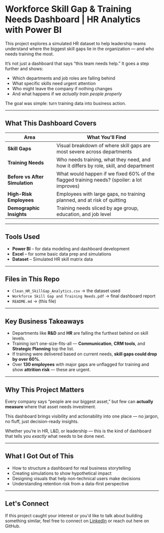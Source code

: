 # Workforce Skill Gap & Training Needs Dashboard | HR Analytics with Power BI

This project explores a simulated HR dataset to help leadership teams understand where the biggest skill gaps lie in the organization — and who needs training the most.

It’s not just a dashboard that says “this team needs help.” It goes a step further and shows:
- Which departments and job roles are falling behind
- What specific skills need urgent attention
- Who might leave the company if nothing changes
- And what happens if we *actually train people properly*

The goal was simple: turn training data into business action.

---

## What This Dashboard Covers

| Area | What You'll Find |
|------|------------------|
| **Skill Gaps** | Visual breakdown of where skill gaps are most severe across departments |
| **Training Needs** | Who needs training, what they need, and how it differs by role, skill, and department |
| **Before vs After Simulation** | What would happen if we fixed 60% of the flagged training needs? (spoiler: a lot improves) |
| **High-Risk Employees** | Employees with large gaps, no training planned, and at risk of quitting |
| **Demographic Insights** | Training needs sliced by age group, education, and job level |

---

## Tools Used

- **Power BI** – for data modeling and dashboard development
- **Excel** – for some basic data prep and simulations
- **Dataset** – Simulated HR skill matrix data

---

## Files in This Repo

- `Clean_HR_SkillGap_Analytics.csv` → the dataset used
- `Workforce Skill Gap and Training Needs.pdf` → final dashboard report
- `README.md` → (this file)

---

## Key Business Takeaways

- Departments like **R&D** and **HR** are falling the furthest behind on skill levels.
- Training isn’t one-size-fits-all — **Communication**, **CRM tools**, and **Strategic Planning** top the list.
- If training were delivered based on current needs, **skill gaps could drop by over 60%**.
- Over **130 employees** with major gaps are unflagged for training and show **attrition risk** — these are urgent.

---

## Why This Project Matters

Every company says “people are our biggest asset,” but few can **actually measure** where that asset needs investment.

This dashboard brings visibility and actionability into one place — no jargon, no fluff, just decision-ready insights.

Whether you’re in HR, L&D, or leadership — this is the kind of dashboard that tells you *exactly* what needs to be done next.

---

## What I Got Out of This

- How to structure a dashboard for real business storytelling
- Creating simulations to show hypothetical impact
- Designing visuals that help non-technical users make decisions
- Understanding retention risk from a data-first perspective

---

## Let's Connect

If this project caught your interest or you'd like to talk about building something similar, feel free to connect on [LinkedIn](#) or reach out here on GitHub.

